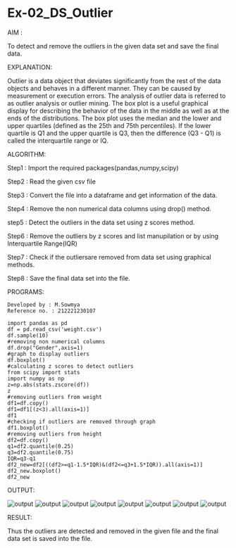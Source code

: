 # Ex-02_DS_Outlier
AIM : 
   
   To detect and remove the outliers in the given data set and save the final data.


EXPLANATION:

 Outlier is a data object that deviates significantly from the rest of the data objects and behaves in a different manner. They can be caused by measurement or execution errors. The analysis of outlier data is referred to as outlier analysis or outlier mining. The box plot is a useful graphical display for describing the behavior of the data in the middle as well as at the ends of the distributions. The box plot uses the median and the lower and upper quartiles (defined as the 25th and 75th percentiles). If the lower quartile is Q1 and the upper quartile is Q3, then the difference (Q3 - Q1) is called the interquartile range or IQ.

ALGORITHM:

 Step1  :  Import the required packages(pandas,numpy,scipy)

 Step2  :  Read the given csv file

 Step3  :  Convert the file into a dataframe and get information of the data.

 Step4  :  Remove the non numerical data columns using drop() method.

 step5  :  Detect the outliers in the data set using z scores method.

 Step6  :  Remove the outliers by z scores and list manupilation or by using Interquartile Range(IQR)

 Step7  :  Check if the outliersare removed from data set using graphical methods.

 Step8  :  Save the final data set into the file.

 PROGRAMS:
 ```
 Developed by : M.Sowmya
 Reference no. : 212221230107
 ```
 ```
 import pandas as pd
 df = pd.read_csv('weight.csv')
 df.sample(10)
#removing non numerical columns
 df.drop("Gender",axis=1)
#graph to display outliers
 df.boxplot()
#calculating z scores to detect outliers
 from scipy import stats
 import numpy as np
 z=np.abs(stats.zscore(df))
 z
#removing outliers from weight
 df1=df.copy()
 df1=df1[(z<3).all(axis=1)]
 df1
#checking if outliers are removed through graph
 df1.boxplot()
#removing outliers from height
 df2=df.copy()
 q1=df2.quantile(0.25)
 q3=df2.quantile(0.75)
 IQR=q3-q1
 df2_new=df2[((df2>=q1-1.5*IQR)&(df2<=q3+1.5*IQR)).all(axis=1)]
 df2_new.boxplot()
 df2_new
 ```

OUTPUT:

![output](./outliers1.PNG)
![output](./outliers2.PNG)
![output](./outliers3.PNG)
![output](./outliers4.PNG)
![output](./outliers5.PNG)
![output](./outliers6.PNG)
![output](./outliers7.PNG)
![output](./outliers8.PNG)

RESULT:

Thus the outliers are detected and removed in the given file and the final data set is saved into the file.

